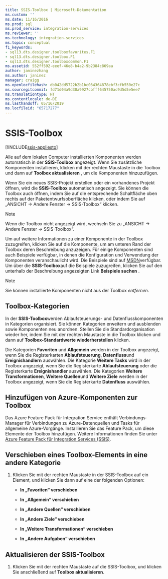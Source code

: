 ```yaml
---
title: SSIS-Toolbox | Microsoft-Dokumentation
ms.custom: ''
ms.date: 11/16/2016
ms.prod: sql
ms.prod_service: integration-services
ms.reviewer: ''
ms.technology: integration-services
ms.topic: conceptual
f1_keywords:
- sql13.dts.designer.toolboxfavorites.F1
- sql13.dts.designer.toolbox.F1
- sql13.dts.designer.toolboxcommon.F1
ms.assetid: 552ff592-eeef-46e8-b4a2-9b2384c869aa
author: janinezhang
ms.author: janinez
manager: craigg
ms.openlocfilehash: db042dd5722b2b1bc034364878ebf3cfb550e27c
ms.sourcegitcommit: fd71d04a9d30a9927cbfff645750ac9d5d5e5ee7
ms.translationtype: HT
ms.contentlocale: de-DE
ms.lasthandoff: 05/16/2019
ms.locfileid: "65717277"
---
```

# <a name="ssis-toolbox"></a>SSIS-Toolbox

[!INCLUDE[ssis-appliesto](../includes/ssis-appliesto-ssvrpluslinux-asdb-asdw-xxx.md)]


  Alle auf dem lokalen Computer installierten Komponenten werden automatisch in der **SSIS-Toolbox** angezeigt. Wenn Sie zusätzliche Komponenten installieren, klicken mit der rechten Maustaste in die Toolbox und dann auf **Toolbox aktualisieren** , um die Komponenten hinzuzufügen.  
 
 Wenn Sie ein neues SSIS-Projekt erstellen oder ein vorhandenes Projekt öffnen, wird die **SSIS-Toolbox** automatisch angezeigt. Sie können die Toolbox auch öffnen, indem Sie auf die entsprechende Schaltfläche oben rechts auf der Paketentwurfsoberfläche klicken, oder indem Sie auf „ANSICHT -> Andere Fenster -> SSIS-Toolbox“ klicken.
 
 > [!NOTE]
> Wenn die Toolbox nicht angezeigt wird, wechseln Sie zu „ANSICHT -> Andere Fenster -> SSIS-Toolbox“.
 
Um auf weitere Informationen zu einer Komponente in der Toolbox zuzugreifen, klicken Sie auf die Komponente, um am unteren Rand der Toolbox deren Beschreibung anzuzeigen. Für einige Komponenten sind auch Beispiele verfügbar, in denen die Konfiguration und Verwendung der Komponenten veranschaulicht wird. Die Beispiele sind auf [MSDN](https://go.microsoft.com/fwlink/?LinkId=259189)verfügbar. Um über die **SSIS-Toolbox**auf die Beispiele zuzugreifen, klicken Sie auf den unterhalb der Beschreibung angezeigten Link **Beispiele suchen** .  
  
> [!NOTE]
> Sie können installierte Komponenten nicht aus der Toolbox *entfernen*.  

## <a name="toolbox-categories"></a>Toolbox-Kategorien
 In der **SSIS-Toolbox**werden Ablaufsteuerungs- und Datenflusskomponenten in Kategorien organisiert.  Sie können Kategorien erweitern und ausblenden sowie Komponenten neu anordnen.  Stellen Sie die Standardorganisation wieder her, indem Sie mit der rechten Maustaste in die Toolbox klicken und dann auf **Toolbox-Standardwerte wiederherstellen** klicken.  
  
 Die Kategorien **Favoriten** und **Allgemein** werden in der Toolbox angezeigt, wenn Sie die Registerkarten **Ablaufsteuerung**, **Datenfluss**und **Ereignishandlern** auswählen. Die Kategorie **Weitere Tasks** wird in der Toolbox angezeigt, wenn Sie die Registerkarte **Ablaufsteuerung** oder die Registerkarte **Ereignishandler** auswählen. Die Kategorien **Weitere Transformationen**, **Weitere Quellen**und **Weitere Ziele** werden in der Toolbox angezeigt, wenn Sie die Registerkarte **Datenfluss** auswählen.  

 ## <a name="add-azure-components-to-the-toolbox"></a>Hinzufügen von Azure-Komponenten zur Toolbox  
 Das Azure Feature Pack für Integration Service enthält Verbindungs-Manager für Verbindungen zu Azure-Datenquellen und Tasks für allgemeine Azure-Vorgänge. Installieren Sie das Feature Pack, um diese Elemente der Toolbox hinzufügen. Weitere Informationen finden Sie unter [Azure Feature Pack für Integration Services &#40;SSIS&#41;](../integration-services/azure-feature-pack-for-integration-services-ssis.md).  

## <a name="move-a-toolbox-item-to-another-category"></a>Verschieben eines Toolbox-Elements in eine andere Kategorie  
  
1.  Klicken Sie mit der rechten Maustaste in der SSIS-Toolbox auf ein Element, und klicken Sie dann auf eine der folgenden Optionen:  
  
    -   **In „Favoriten“ verschieben**  
  
    -   **In „Allgemein“ verschieben**  
  
    -   **In „Andere Quellen“ verschieben**  
  
    -   **In „Andere Ziele“ verschieben**  
  
    -   **In „Weitere Transformationen“ verschieben**  
  
    -   **In „Andere Aufgaben“ verschieben**  
  
## <a name="refresh-the-ssis-toolbox"></a>Aktualisieren der SSIS-Toolbox  
  
1.  Klicken Sie mit der rechten Maustaste auf die SSIS-Toolbox, und klicken Sie anschließend auf **Toolbox aktualisieren**.  

